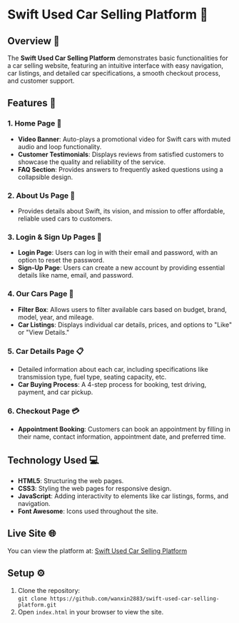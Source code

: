 # Swift Used Car Selling Platform 🚗

## Overview 🌟
The **Swift Used Car Selling Platform** demonstrates basic functionalities for a car selling website, featuring an intuitive interface with easy navigation, car listings, and detailed car specifications, a smooth checkout process, and customer support.

## Features 📄

### 1. **Home Page** 🏡
- **Video Banner**: Auto-plays a promotional video for Swift cars with muted audio and loop functionality.
- **Customer Testimonials**: Displays reviews from satisfied customers to showcase the quality and reliability of the service.
- **FAQ Section**: Provides answers to frequently asked questions using a collapsible design.

### 2. **About Us Page** 📖
- Provides details about Swift, its vision, and mission to offer affordable, reliable used cars to customers.

### 3. **Login & Sign Up Pages** 🔐
- **Login Page**: Users can log in with their email and password, with an option to reset the password.
- **Sign-Up Page**: Users can create a new account by providing essential details like name, email, and password.

### 4. **Our Cars Page** 🚗
- **Filter Box**: Allows users to filter available cars based on budget, brand, model, year, and mileage.
- **Car Listings**: Displays individual car details, prices, and options to "Like" or "View Details."

### 5. **Car Details Page** 📋
- Detailed information about each car, including specifications like transmission type, fuel type, seating capacity, etc.
- **Car Buying Process**: A 4-step process for booking, test driving, payment, and car pickup.

### 6. **Checkout Page** 💳
- **Appointment Booking**: Customers can book an appointment by filling in their name, contact information, appointment date, and preferred time.

## Technology Used 💻
- **HTML5**: Structuring the web pages.
- **CSS3**: Styling the web pages for responsive design.
- **JavaScript**: Adding interactivity to elements like car listings, forms, and navigation.
- **Font Awesome**: Icons used throughout the site.

## Live Site 🌐
You can view the platform at: [Swift Used Car Selling Platform](https://wanxin2883.github.io/swift-used-car-selling-platform/)

## Setup ⚙️
1. Clone the repository:  
   `git clone https://github.com/wanxin2883/swift-used-car-selling-platform.git`
2. Open `index.html` in your browser to view the site.

